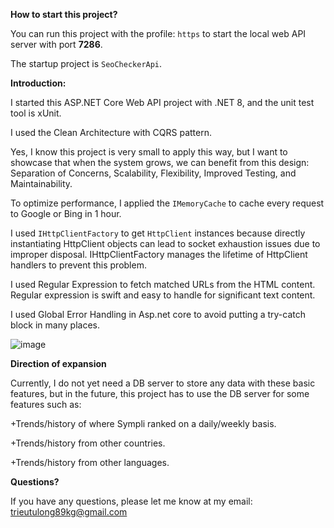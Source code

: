 
**How to start this project?**

You can run this project with the profile: `https` to start the local web API server with port **7286**.

The startup project is `SeoCheckerApi`.

**Introduction:**

I started this ASP.NET Core Web API project with .NET 8, and the unit test tool is xUnit.

I used the Clean Architecture with CQRS pattern.

Yes, I know this project is very small to apply this way, but I want to showcase that when the system grows, we can benefit from this design: Separation of Concerns, Scalability, Flexibility, Improved Testing, and Maintainability.

To optimize performance, I applied the `IMemoryCache` to cache every request to Google or Bing in 1 hour.

I used `IHttpClientFactory` to get `HttpClient` instances because directly instantiating HttpClient objects can lead to socket exhaustion issues due to improper disposal. IHttpClientFactory manages the lifetime of HttpClient handlers to prevent this problem.

I used Regular Expression to fetch matched URLs from the HTML content.
Regular expression is swift and easy to handle for significant text content.

I used Global Error Handling in Asp.net core to avoid putting a try-catch block in many places.

![image](https://github.com/user-attachments/assets/174d3cea-b45c-4068-9ee7-bd0ae5368ef5)

**Direction of expansion**

Currently, I do not yet need a DB server to store any data with these basic features, but in the future, this project has to use the DB server for some features such as:

+Trends/history of where Sympli ranked on a daily/weekly basis.

+Trends/history from other countries.

+Trends/history from other languages.

**Questions?**

If you have any questions, please let me know at my email: trieutulong89kg@gmail.com
